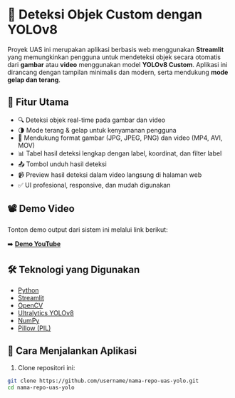 # 🧠 Deteksi Objek Custom dengan YOLOv8

Proyek UAS ini merupakan aplikasi berbasis web menggunakan **Streamlit** yang memungkinkan pengguna untuk mendeteksi objek secara otomatis dari **gambar** atau **video** menggunakan model **YOLOv8 Custom**. Aplikasi ini dirancang dengan tampilan minimalis dan modern, serta mendukung **mode gelap dan terang**.

## 🚀 Fitur Utama

- 🔍 Deteksi objek real-time pada gambar dan video
- 🌗 Mode terang & gelap untuk kenyamanan pengguna
- 📂 Mendukung format gambar (JPG, JPEG, PNG) dan video (MP4, AVI, MOV)
- 📊 Tabel hasil deteksi lengkap dengan label, koordinat, dan filter label
- 📤 Tombol unduh hasil deteksi
- 📹 Preview hasil deteksi dalam video langsung di halaman web
- ✅ UI profesional, responsive, dan mudah digunakan

## 📽️ Demo Video

Tonton demo output dari sistem ini melalui link berikut:

➡️ **[Demo YouTube](https://youtu.be/KP3MW4qTHtw)**  

## 🛠️ Teknologi yang Digunakan

- [Python](https://www.python.org/)
- [Streamlit](https://streamlit.io/)
- [OpenCV](https://opencv.org/)
- [Ultralytics YOLOv8](https://docs.ultralytics.com/)
- [NumPy](https://numpy.org/)
- [Pillow (PIL)](https://pillow.readthedocs.io/)

## 🔧 Cara Menjalankan Aplikasi

1. Clone repositori ini:

```bash
git clone https://github.com/username/nama-repo-uas-yolo.git
cd nama-repo-uas-yolo
